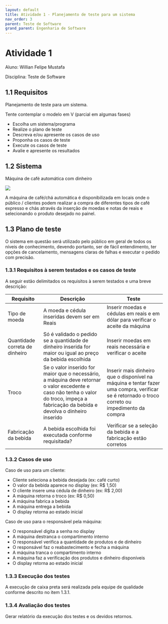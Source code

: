 ```yaml
---
layout: default
title: Atividade 1 - Planejamento de teste para um sistema
nav_order: 3
parent: Teste de Software
grand_parent: Engenharia de Software
---
```


# Atividade 1

Aluno: Willian Felipe Mustafa

Disciplina: Teste de Software

## 1.1 Requisitos

Planejamento de teste para um sistema.

Tente contemplar o modelo em V (parcial em algumas fases)
- Escolha um sistema/programa
- Realize o plano de teste
- Descreva e/ou apresente os casos de uso
- Proponha os casos de teste
- Execute os casos de teste
- Avalie e apresente os resultados

## 1.2 Sistema

Máquina de café automática com dinheiro

![](https://www.newchang.com.br/newchang/opera.png)

A máquina de café/chá automática é disponibilizada em locais onde o público / clientes podem realizar a compra de diferentes tipos de café expresso e chás através da inserção de moedas e notas de reais e selecionando o produto desejado no painel.

## 1.3 Plano de teste

O sistema em questão será utilizado pelo público em geral de todos os níveis de conhecimento, devendo portanto, ser de fácil entendimento, ter opções de cancelamento, mensagens claras de falhas e executar o pedido com precisão.

### 1.3.1 Requisitos à serem testados e os casos de teste

A seguir estão delimitados os requisitos à serem testados e uma breve descrição:

| Requisito                      | Descrição                                                                                                                                                                                | Teste                                                                                                                                          |
|--------------------------------|------------------------------------------------------------------------------------------------------------------------------------------------------------------------------------------|------------------------------------------------------------------------------------------------------------------------------------------------|
| Tipo de moeda                  | A moeda e cédula inseridas devem ser em Reais                                                                                                                                            | Inserir moedas e cédulas em reais e em dólar para verificar o aceite da máquina                                                                |
| Quantidade correta de dinheiro | Só é validado o pedido se a quantidade de dinheiro inserida for maior ou igual ao preço da bebida escolhida                                                                              | Inserir moedas em reais necessária e verificar o aceite                                                                                        |
| Troco                          | Se o valor inserido for maior que o necessário, a máquina deve retornar o valor excedente e caso não tenha o valor do troco, impeça a fabricação da bebida e devolva o dinheiro inserido | Inserir mais dinheiro que o disponível na máquina e tentar fazer uma compra, verificar se é retornado o troco correto ou impedimento da compra |
| Fabricação da bebida           | A bebida escolhida foi executada conforme requisitada?                                                                                                                                   | Verificar se a seleção da bebida e a fabricação estão corretos                                                                                 |

### 1.3.2 Casos de uso

Caso de uso para um cliente:

- Cliente seleciona a bebida desejada (ex: café curto)
- O valor da bebida aparece no display (ex: R$ 1,50)
- O cliente insere uma cédula de dinheiro (ex: R$ 2,00)
- A máquina retorna o troco (ex: R$ 0,50)
- A máquina fabrica a bebida
- A máquina entrega a bebida
- O display retorna ao estado inicial

Caso de uso para o responsável pela máquina:

- O responsável digita a senha no display
- A máquina destranca o compartimento interno
- O responsável verifica a quantidade de produtos e de dinheiro
- O responsável faz o reabastecimento e fecha a máquina
- A máquina tranca o compartimento interno
- A máquina faz a verificação dos produtos e dinheiro disponíveis
- O display retorna ao estado inicial

### 1.3.3 Execução dos testes

A execução de caixa preta será realizada pela equipe de qualidade conforme descrito no item 1.3.1.

### 1.3.4 Avaliação dos testes

Gerar relatório da execução dos testes e os devidos retornos.
